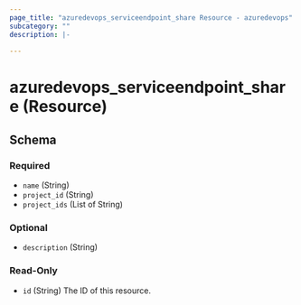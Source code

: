 ```yaml
---
page_title: "azuredevops_serviceendpoint_share Resource - azuredevops"
subcategory: ""
description: |-
  
---
```


# azuredevops_serviceendpoint_share (Resource)



<!-- schema generated by tfplugindocs -->
## Schema

### Required

- `name` (String)
- `project_id` (String)
- `project_ids` (List of String)

### Optional

- `description` (String)

### Read-Only

- `id` (String) The ID of this resource.
